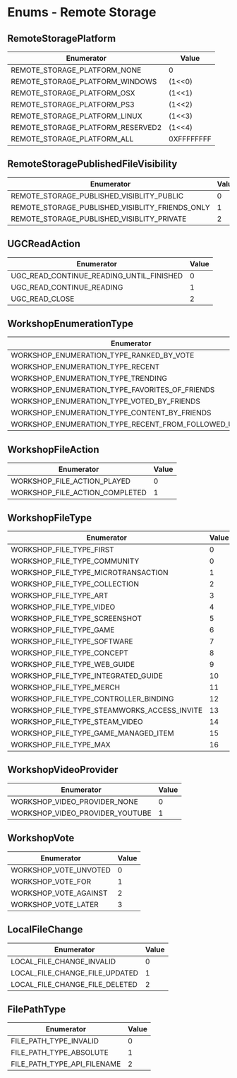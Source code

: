 # Enums - Remote Storage

## RemoteStoragePlatform

Enumerator | Value
---------- | -----
REMOTE_STORAGE_PLATFORM_NONE | 0
REMOTE_STORAGE_PLATFORM_WINDOWS | (1<<0)
REMOTE_STORAGE_PLATFORM_OSX | (1<<1)
REMOTE_STORAGE_PLATFORM_PS3 | (1<<2)
REMOTE_STORAGE_PLATFORM_LINUX | (1<<3)
REMOTE_STORAGE_PLATFORM_RESERVED2 | (1<<4)
REMOTE_STORAGE_PLATFORM_ALL | 0XFFFFFFFF

## RemoteStoragePublishedFileVisibility

Enumerator | Value
---------- | -----
REMOTE_STORAGE_PUBLISHED_VISIBLITY_PUBLIC | 0
REMOTE_STORAGE_PUBLISHED_VISIBLITY_FRIENDS_ONLY | 1
REMOTE_STORAGE_PUBLISHED_VISIBLITY_PRIVATE | 2

## UGCReadAction

Enumerator | Value
---------- | -----
UGC_READ_CONTINUE_READING_UNTIL_FINISHED | 0
UGC_READ_CONTINUE_READING | 1
UGC_READ_CLOSE | 2

## WorkshopEnumerationType

Enumerator | Value
---------- | -----
WORKSHOP_ENUMERATION_TYPE_RANKED_BY_VOTE | 0
WORKSHOP_ENUMERATION_TYPE_RECENT | 1
WORKSHOP_ENUMERATION_TYPE_TRENDING | 2
WORKSHOP_ENUMERATION_TYPE_FAVORITES_OF_FRIENDS | 3
WORKSHOP_ENUMERATION_TYPE_VOTED_BY_FRIENDS | 4
WORKSHOP_ENUMERATION_TYPE_CONTENT_BY_FRIENDS | 5
WORKSHOP_ENUMERATION_TYPE_RECENT_FROM_FOLLOWED_USERS | 6

## WorkshopFileAction

Enumerator | Value
---------- | -----
WORKSHOP_FILE_ACTION_PLAYED | 0
WORKSHOP_FILE_ACTION_COMPLETED | 1

## WorkshopFileType

Enumerator | Value
---------- | -----
WORKSHOP_FILE_TYPE_FIRST | 0
WORKSHOP_FILE_TYPE_COMMUNITY | 0
WORKSHOP_FILE_TYPE_MICROTRANSACTION | 1
WORKSHOP_FILE_TYPE_COLLECTION | 2
WORKSHOP_FILE_TYPE_ART | 3
WORKSHOP_FILE_TYPE_VIDEO | 4
WORKSHOP_FILE_TYPE_SCREENSHOT | 5
WORKSHOP_FILE_TYPE_GAME | 6
WORKSHOP_FILE_TYPE_SOFTWARE | 7
WORKSHOP_FILE_TYPE_CONCEPT | 8
WORKSHOP_FILE_TYPE_WEB_GUIDE | 9
WORKSHOP_FILE_TYPE_INTEGRATED_GUIDE | 10
WORKSHOP_FILE_TYPE_MERCH | 11
WORKSHOP_FILE_TYPE_CONTROLLER_BINDING | 12
WORKSHOP_FILE_TYPE_STEAMWORKS_ACCESS_INVITE | 13
WORKSHOP_FILE_TYPE_STEAM_VIDEO | 14
WORKSHOP_FILE_TYPE_GAME_MANAGED_ITEM | 15
WORKSHOP_FILE_TYPE_MAX | 16

## WorkshopVideoProvider

Enumerator | Value
---------- | -----
WORKSHOP_VIDEO_PROVIDER_NONE | 0
WORKSHOP_VIDEO_PROVIDER_YOUTUBE | 1

## WorkshopVote

Enumerator | Value
---------- | -----
WORKSHOP_VOTE_UNVOTED | 0
WORKSHOP_VOTE_FOR | 1
WORKSHOP_VOTE_AGAINST | 2
WORKSHOP_VOTE_LATER | 3

## LocalFileChange

Enumerator | Value
---------- | -----
LOCAL_FILE_CHANGE_INVALID | 0
LOCAL_FILE_CHANGE_FILE_UPDATED | 1
LOCAL_FILE_CHANGE_FILE_DELETED | 2

## FilePathType

Enumerator | Value
---------- | -----
FILE_PATH_TYPE_INVALID | 0
FILE_PATH_TYPE_ABSOLUTE | 1
FILE_PATH_TYPE_API_FILENAME | 2